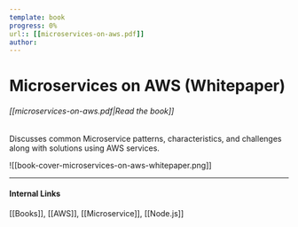 ```yaml
---
template: book
progress: 0%
url:: [[microservices-on-aws.pdf]]
author:
---
```

# Microservices on AWS (Whitepaper)
###### [[microservices-on-aws.pdf|Read the book]]
Discusses common Microservice patterns, characteristics, and challenges along with solutions using AWS services.

![[book-cover-microservices-on-aws-whitepaper.png]]



---
#### Internal Links
[[Books]], [[AWS]], [[Microservice]], [[Node.js]]
